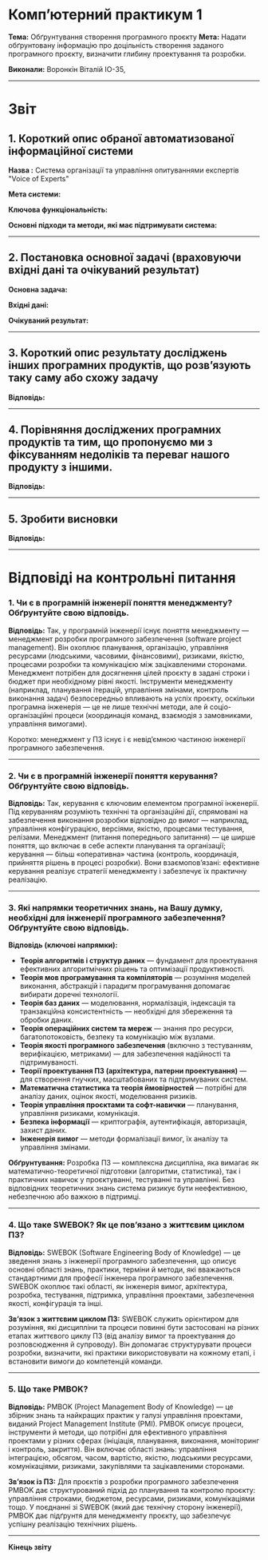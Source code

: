 # Комп’ютерний практикум 1

**Тема:** Обґрунтування створення програмного проєкту
**Мета:** Надати обґрунтовану інформацію про доцільність створення заданого програмного проєкту, визначити глибину проектування та розробки.

**Виконали:** Воронкін Віталій ІО-35, 

---

# Звіт

## 1. Короткий опис обраної автоматизованої інформаційної системи

**Назва :** Система організації та управління опитуваннями експертів "Voice of Experts"

**Мета системи:** 

**Ключова функціональність:**

**Основні підходи та методи, які має підтримувати система:**

---

## 2. Постановка основної задачі (враховуючи вхідні дані та очікуваний результат)

**Основна задача:** 

**Вхідні дані:**

**Очікуваний результат:**

---
## 3. Короткий опис результату досліджень інших програмних продуктів, що розв’язують таку саму або схожу задачу

**Відповідь:** 

---

## 4. Порівняння досліджених програмних продуктів та тим, що пропонуємо ми з фіксуванням недоліків та переваг нашого продукту з іншими.

**Відповідь:** 

---

## 5. Зробити висновки

**Відповідь:** 

---

# Відповіді на контрольні питання

### 1. Чи є в програмній інженерії поняття менеджменту? Обґрунтуйте свою відповідь.

**Відповідь:** Так, у програмній інженерії існує поняття менеджменту — менеджмент розробки програмного забезпечення (software project management). Він охоплює планування, організацію, управління ресурсами (людськими, часовими, фінансовими), ризиками, якістю, процесами розробки та комунікацією між зацікавленими сторонами. Менеджмент потрібен для досягнення цілей проєкту в задані строки і бюджет при необхідному рівні якості. Інструменти менеджменту (наприклад, планування ітерацій, управління змінами, контроль виконання задач) безпосередньо впливають на успіх проєкту, оскільки програмна інженерія — це не лише технічні методи, але й соціо-організаційні процеси (координація команд, взаємодія з замовниками, управління вимогами).

Коротко: менеджмент у ПЗ існує і є невід’ємною частиною інженерії програмного забезпечення.

---

### 2. Чи є в програмній інженерії поняття керування? Обґрунтуйте свою відповідь.

**Відповідь:** Так, керування є ключовим елементом програмної інженерії. Під керуванням розуміють технічні та організаційні дії, спрямовані на забезпечення виконання розробки відповідно до вимог — наприклад, управління конфігурацією, версіями, якістю, процесами тестування, релізами. Менеджмент (питання попереднього запитання) — це ширше поняття, що включає в себе аспекти планування та організації; керування — більш «оперативна» частина (контроль, координація, прийняття рішень в процесі розробки). Вони взаємопов’язані: ефективне керування реалізує стратегії менеджменту і забезпечує їх практичну реалізацію.

---

### 3. Які напрямки теоретичних знань, на Вашу думку, необхідні для інженерії програмного забезпечення? Обґрунтуйте свою відповідь.

**Відповідь (ключові напрямки):**

* **Теорія алгоритмів і структур даних** — фундамент для проектування ефективних алгоритмічних рішень та оптимізації продуктивності.
* **Теорія мов програмування та компіляторів** — розуміння моделей виконання, абстракцій і парадигм програмування допомагає вибирати доречні технології.
* **Теорія баз даних** — моделювання, нормалізація, індексація та транзакційна консистентність — необхідні для збереження та обробки даних.
* **Теорія операційних систем та мереж** — знання про ресурси, багатопотоковість, безпеку та комунікацію між вузлами.
* **Теорія якості програмного забезпечення** (включно з тестуванням, верифікацією, метриками) — для забезпечення надійності та підтримуваності.
* **Теорії проектування ПЗ (архітектура, патерни проектування)** — для створення гнучких, масштабованих та підтримуваних систем.
* **Математична статистика та теорія ймовірностей** — потрібні для аналізу даних, оцінок якості, моделювання ризиків.
* **Теорія управління проєктами та софт-навички** — планування, управління ризиками, комунікація.
* **Безпека інформації** — криптографія, аутентифікація, авторизація, захист даних.
* **Інженерія вимог** — методи формалізації вимог, їх аналізу та управління змінами.

**Обґрунтування:** Розробка ПЗ — комплексна дисципліна, яка вимагає як математично-теоретичної підготовки (алгоритми, статистика), так і практичних навичок у проєктуванні, тестуванні та управлінні. Без відповідних теоретичних знань система ризикує бути неефективною, небезпечною або важкою в підтримці.

---

### 4. Що таке SWEBOK? Як це пов’язано з життєвим циклом ПЗ?

**Відповідь:** SWEBOK (Software Engineering Body of Knowledge) — це зведення знань з інженерії програмного забезпечення, що описує основні області знань, практики, терміни й методи, які вважаються стандартними для професії інженера програмного забезпечення. SWEBOK охоплює такі області, як інженерія вимог, архітектура, розробка, тестування, підтримка, управління проектами, забезпечення якості, конфігурація та інші.

**Зв’язок з життєвим циклом ПЗ:** SWEBOK служить орієнтиром для розуміння, які дисципліни та процеси повинні бути застосовані на різних етапах життєвого циклу ПЗ (від аналізу вимог та проектування до розповсюдження й супроводу). Він допомагає структурувати процеси розробки, визначити, які практики використовувати на кожному етапі, і встановити вимоги до компетенцій команди.

---

### 5. Що таке PMBOK?

**Відповідь:** PMBOK (Project Management Body of Knowledge) — це збірник знань та найкращих практик у галузі управління проектами, виданий Project Management Institute (PMI). PMBOK описує процеси, інструменти й методи, що потрібні для ефективного управління проектами у різних сферах (ініціація, планування, виконання, моніторинг і контроль, закриття). Він включає області знань: управління інтеграцією, обсягом, часом, вартістю, якістю, людськими ресурсами, комунікаціями, ризиками, закупівлями та зацікавленими сторонами.

**Зв’язок із ПЗ:** Для проєктів з розробки програмного забезпечення PMBOK дає структурований підхід до планування та контролю проєкту: управління строками, бюджетом, ресурсами, ризиками, комунікаціями тощо. У поєднанні зі SWEBOK (який дає технічну сторону інженерії), PMBOK дає підґрунтя для менеджменту проєкту, що забезпечує успішну реалізацію технічних рішень.

---

**Кінець звіту**
